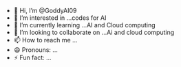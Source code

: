 - 👋 Hi, I’m @GoddyAI09
- 👀 I’m interested in ...codes for AI
- 🌱 I’m currently learning ...AI and Cloud computing
- 💞️ I’m looking to collaborate on ...Ai and cloud computing
- 📫 How to reach me ...
- 😄 Pronouns: ...
- ⚡ Fun fact: ...

<!---
GoddyAI09/GoddyAI09 is a ✨ special ✨ repository because its `README.md` (this file) appears on your GitHub profile.
You can click the Preview link to take a look at your changes.
--->
